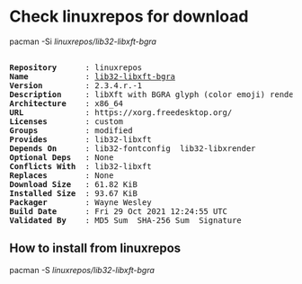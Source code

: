 # Check linuxrepos for download

pacman -Si *linuxrepos/lib32-libxft-bgra*

<div class="highlight"><pre class="highlight"><text>
<b>Repository</b>      : linuxrepos
<b>Name</b>            : <a href="../../x86_64/lib32-libxft-bgra-2.3.4.r.-1-x86_64.pkg.tar.zst">lib32-libxft-bgra</a>
<b>Version</b>         : 2.3.4.r.-1
<b>Description</b>     : libXft with BGRA glyph (color emoji) rendering & scaling patches by Maxime Coste
<b>Architecture</b>    : x86_64
<b>URL</b>             : https://xorg.freedesktop.org/
<b>Licenses</b>        : custom
<b>Groups</b>          : modified
<b>Provides</b>        : lib32-libxft
<b>Depends On</b>      : lib32-fontconfig  lib32-libxrender
<b>Optional Deps</b>   : None
<b>Conflicts With</b>  : lib32-libxft
<b>Replaces</b>        : None
<b>Download Size</b>   : 61.82 KiB
<b>Installed Size</b>  : 93.67 KiB
<b>Packager</b>        : Wayne Wesley <wayne6324@gmail.com>
<b>Build Date</b>      : Fri 29 Oct 2021 12:24:55 UTC
<b>Validated By</b>    : MD5 Sum  SHA-256 Sum  Signature
</text></pre></div>

## How to install from linuxrepos

pacman -S *linuxrepos/lib32-libxft-bgra*
